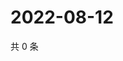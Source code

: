# 2022-08-12

共 0 条

<!-- BEGIN WEIBO -->
<!-- 最后更新时间 Fri Aug 12 2022 22:14:45 GMT+0800 (China Standard Time) -->

<!-- END WEIBO -->
